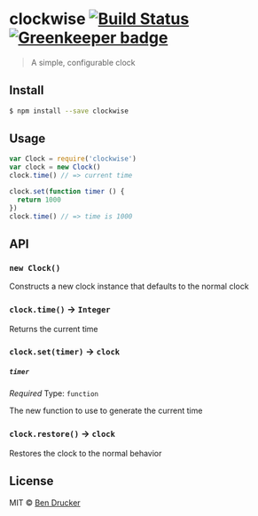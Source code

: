 # clockwise [![Build Status](https://travis-ci.org/bendrucker/clockwise.svg?branch=master)](https://travis-ci.org/bendrucker/clockwise) [![Greenkeeper badge](https://badges.greenkeeper.io/bendrucker/clockwise.svg)](https://greenkeeper.io/)

> A simple, configurable clock


## Install

```sh
$ npm install --save clockwise
```


## Usage

```js
var Clock = require('clockwise')
var clock = new Clock()
clock.time() // => current time

clock.set(function timer () {
  return 1000
})
clock.time() // => time is 1000
```

## API

### `new Clock()`

Constructs a new clock instance that defaults to the normal clock

### `clock.time()` -> `Integer`

Returns the current time

### `clock.set(timer)` -> `clock`

##### `timer`

*Required*
Type: `function`

The new function to use to generate the current time

### `clock.restore()` -> `clock`

Restores the clock to the normal behavior

## License

MIT © [Ben Drucker](http://bendrucker.me)
